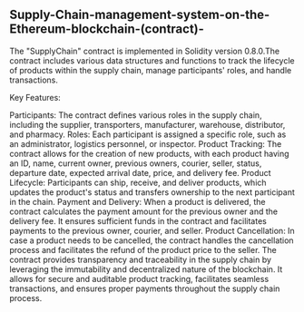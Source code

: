## Supply-Chain-management-system-on-the-Ethereum-blockchain-(contract)-

The "SupplyChain" contract is implemented in Solidity version 0.8.0.The contract includes various data structures and functions to track the lifecycle of products within the supply chain, manage participants' roles, and handle transactions.

Key Features:

Participants: The contract defines various roles in the supply chain, including the supplier, transporters, manufacturer, warehouse, distributor, and pharmacy.
Roles: Each participant is assigned a specific role, such as an administrator, logistics personnel, or inspector.
Product Tracking: The contract allows for the creation of new products, with each product having an ID, name, current owner, previous owners, courier, seller, status, departure date, expected arrival date, price, and delivery fee.
Product Lifecycle: Participants can ship, receive, and deliver products, which updates the product's status and transfers ownership to the next participant in the chain.
Payment and Delivery: When a product is delivered, the contract calculates the payment amount for the previous owner and the delivery fee. It ensures sufficient funds in the contract and facilitates payments to the previous owner, courier, and seller.
Product Cancellation: In case a product needs to be cancelled, the contract handles the cancellation process and facilitates the refund of the product price to the seller.
The contract provides transparency and traceability in the supply chain by leveraging the immutability and decentralized nature of the blockchain. It allows for secure and auditable product tracking, facilitates seamless transactions, and ensures proper payments throughout the supply chain process.
